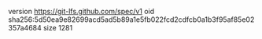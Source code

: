 version https://git-lfs.github.com/spec/v1
oid sha256:5d50ea9e82699acd5ad5b89a1e5fb022fcd2cdfcb0a1b3f95af85e02357a4684
size 1281
